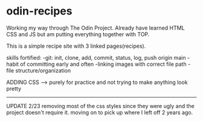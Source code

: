 # odin-recipes

Working my way through The Odin Project. Already have learned HTML CSS and JS but am putting everything together with TOP.

This is a simple recipe site with 3 linked pages(recipes).

skills fortified: 
-git: init, clone, add, commit, status, log, push origin main
-habit of committing early and often
-linking images with correct file path
-file structure/organization


ADDING CSS -->  purely for practice and not trying to make anything look pretty

--------------------------------------------
UPDATE 2/23
removing most of the css styles since they were ugly and the project doesn't require it. moving on to pick up where I left off 2 years ago.